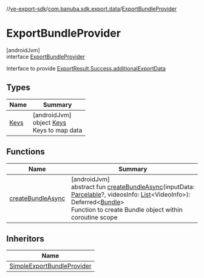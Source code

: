 //[ve-export-sdk](../../../index.md)/[com.banuba.sdk.export.data](../index.md)/[ExportBundleProvider](index.md)

# ExportBundleProvider

[androidJvm]\
interface [ExportBundleProvider](index.md)

Interface to provide [ExportResult.Success.additionalExportData](../-export-result/-success/additional-export-data.md)

## Types

| Name | Summary |
|---|---|
| [Keys](-keys/index.md) | [androidJvm]<br>object [Keys](-keys/index.md)<br>Keys to map data |

## Functions

| Name | Summary |
|---|---|
| [createBundleAsync](create-bundle-async.md) | [androidJvm]<br>abstract fun [createBundleAsync](create-bundle-async.md)(inputData: [Parcelable](https://developer.android.com/reference/kotlin/android/os/Parcelable.html)?, videosInfo: [List](https://kotlinlang.org/api/latest/jvm/stdlib/kotlin.collections/-list/index.html)&lt;VideoInfo&gt;): Deferred&lt;[Bundle](https://developer.android.com/reference/kotlin/android/os/Bundle.html)&gt;<br>Function to create Bundle object within coroutine scope |

## Inheritors

| Name |
|---|
| [SimpleExportBundleProvider](../-simple-export-bundle-provider/index.md) |
